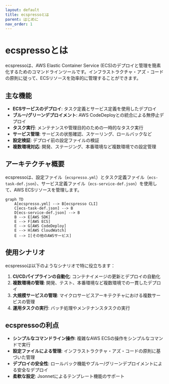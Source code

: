 ```yaml
---
layout: default
title: ecspressoとは
parent: はじめに
nav_order: 1
---
```


# ecspressoとは

ecspressoは、AWS Elastic Container Service (ECS)のデプロイと管理を簡素化するためのコマンドラインツールです。インフラストラクチャ・アズ・コードの原則に従って、ECSリソースを効率的に管理することができます。

## 主な機能

- **ECSサービスのデプロイ**: タスク定義とサービス定義を使用したデプロイ
- **ブルー/グリーンデプロイメント**: AWS CodeDeployとの統合による無停止デプロイ
- **タスク実行**: メンテナンスや管理目的のための一時的なタスク実行
- **サービス管理**: サービスの状態確認、スケーリング、ロールバックなど
- **設定検証**: デプロイ前の設定ファイルの検証
- **複数環境対応**: 開発、ステージング、本番環境など複数環境での設定管理

## アーキテクチャ概要

ecspressoは、設定ファイル（`ecspresso.yml`）とタスク定義ファイル（`ecs-task-def.json`）、サービス定義ファイル（`ecs-service-def.json`）を使用して、AWS ECSリソースを管理します。

```mermaid
graph TD
    A[ecspresso.yml] --> B[ecspresso CLI]
    C[ecs-task-def.json] --> B
    D[ecs-service-def.json] --> B
    B --> E[AWS SDK]
    E --> F[AWS ECS]
    E --> G[AWS CodeDeploy]
    E --> H[AWS CloudWatch]
    E --> I[その他のAWSサービス]
```

## 使用シナリオ

ecspressoは以下のようなシナリオで特に役立ちます：

1. **CI/CDパイプラインの自動化**: コンテナイメージの更新とデプロイの自動化
2. **複数環境の管理**: 開発、テスト、本番環境など複数環境での一貫したデプロイ
3. **大規模サービスの管理**: マイクロサービスアーキテクチャにおける複数サービスの管理
4. **運用タスクの実行**: バッチ処理やメンテナンスタスクの実行

## ecspressoの利点

- **シンプルなコマンドライン操作**: 複雑なAWS ECSの操作をシンプルなコマンドで実行
- **設定ファイルによる管理**: インフラストラクチャ・アズ・コードの原則に基づいた管理
- **デプロイの安全性**: ロールバック機能やブルー/グリーンデプロイメントによる安全なデプロイ
- **柔軟な設定**: Jsonnetによるテンプレート機能のサポート
